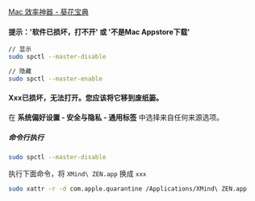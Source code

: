 [Mac 效率神器 - 葵花宝典](https://rain120.github.io/study-notes/#/resources/mac-software)

#### 提示：'软件已损坏，打不开' 或 '不是Mac Appstore下载'

```sh
// 显示
sudo spctl --master-disable

// 隐藏
sudo spctl --master-enable
```

#### Xxx已损坏，无法打开。您应该将它移到废纸篓。

在 **系统偏好设置 - 安全与隐私 - 通用标签** 中选择来自任何来源选项。

##### 命令行执行

```sh
sudo spctl --master-disable
```
执行下面命令，将 `XMind\ ZEN.app` 换成 `xxx`

```sh
sudo xattr -r -d com.apple.quarantine /Applications/XMind\ ZEN.app
```
